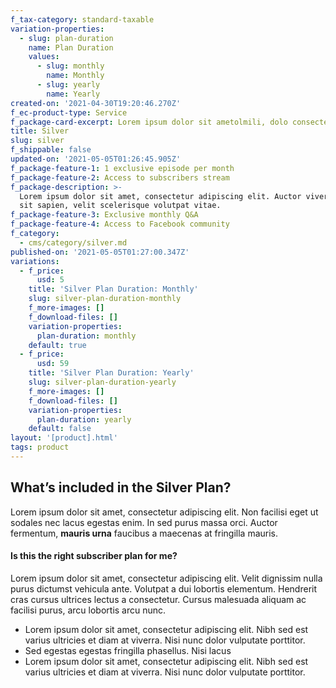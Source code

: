 ```yaml
---
f_tax-category: standard-taxable
variation-properties:
  - slug: plan-duration
    name: Plan Duration
    values:
      - slug: monthly
        name: Monthly
      - slug: yearly
        name: Yearly
created-on: '2021-04-30T19:20:46.270Z'
f_ec-product-type: Service
f_package-card-excerpt: Lorem ipsum dolor sit ametolmili, dolo consectetur adipiscing elit.
title: Silver
slug: silver
f_shippable: false
updated-on: '2021-05-05T01:26:45.905Z'
f_package-feature-1: 1 exclusive episode per month
f_package-feature-2: Access to subscribers stream
f_package-description: >-
  Lorem ipsum dolor sit amet, consectetur adipiscing elit. Auctor viverra eget
  sit sapien, velit scelerisque volutpat vitae.
f_package-feature-3: Exclusive monthly Q&A
f_package-feature-4: Access to Facebook community
f_category:
  - cms/category/silver.md
published-on: '2021-05-05T01:27:00.347Z'
variations:
  - f_price:
      usd: 5
    title: 'Silver Plan Duration: Monthly'
    slug: silver-plan-duration-monthly
    f_more-images: []
    f_download-files: []
    variation-properties:
      plan-duration: monthly
    default: true
  - f_price:
      usd: 59
    title: 'Silver Plan Duration: Yearly'
    slug: silver-plan-duration-yearly
    f_more-images: []
    f_download-files: []
    variation-properties:
      plan-duration: yearly
    default: false
layout: '[product].html'
tags: product
---
```


What’s included in the Silver Plan?
-----------------------------------

Lorem ipsum dolor sit amet, consectetur adipiscing elit. Non facilisi eget ut sodales nec lacus egestas enim. In sed purus massa orci. Auctor fermentum, **mauris urna** faucibus a maecenas at fringilla mauris.

#### Is this the right subscriber plan for me?

Lorem ipsum dolor sit amet, consectetur adipiscing elit. Velit dignissim nulla purus dictumst vehicula ante. Volutpat a dui lobortis elementum. Hendrerit cras cursus ultrices lectus a consectetur. Cursus malesuada aliquam ac facilisi purus, arcu lobortis arcu nunc.

*   Lorem ipsum dolor sit amet, consectetur adipiscing elit. Nibh sed est varius ultricies et diam at viverra. Nisi nunc dolor vulputate porttitor.
*   Sed egestas egestas fringilla phasellus. Nisi lacus
*   Lorem ipsum dolor sit amet, consectetur adipiscing elit. Nibh sed est varius ultricies et diam at viverra. Nisi nunc dolor vulputate porttitor.
